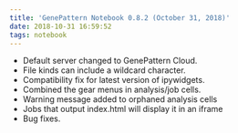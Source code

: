 ```yaml
---
title: 'GenePattern Notebook 0.8.2 (October 31, 2018)'
date: 2018-10-31 16:59:52
tags: notebook
---
```


- Default server changed to GenePattern Cloud.
- File kinds can include a wildcard character.
- Compatibility fix for latest version of ipywidgets.
- Combined the gear menus in analysis/job cells.
- Warning message added to orphaned analysis cells
- Jobs that output index.html will display it in an iframe
- Bug fixes.
